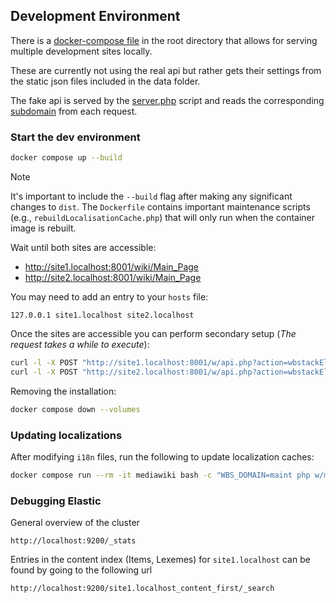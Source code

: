 ## Development Environment

There is a [docker-compose file](../docker-compose.yml) in the root directory that allows for serving multiple development sites locally.

These are currently not using the real api but rather gets their settings from the static json files included in the data folder.

The fake api is served by the [server.php](test/server.php) script and reads the corresponding [subdomain](data/WikiInfo-site1.json) from each request.

### Start the dev environment

```sh
docker compose up --build
```

> [!NOTE]
> It's important to include the `--build` flag after making any significant changes to `dist`. The `Dockerfile` contains important maintenance scripts (e.g., `rebuildLocalisationCache.php`) that will only run when the container image is rebuilt.

Wait until both sites are accessible:

 - http://site1.localhost:8001/wiki/Main_Page
 - http://site2.localhost:8001/wiki/Main_Page

 You may need to add an entry to your `hosts` file:

 ```
 127.0.0.1 site1.localhost site2.localhost
 ```

 Once the sites are accessible you can perform secondary setup (_The request takes a while to execute_):

 ```sh
curl -l -X POST "http://site1.localhost:8001/w/api.php?action=wbstackElasticSearchInit&format=json"
curl -l -X POST "http://site2.localhost:8001/w/api.php?action=wbstackElasticSearchInit&format=json"
```

Removing the installation:

```sh
docker compose down --volumes
```

### Updating localizations

After modifying `i18n` files, run the following to update localization caches:

```sh
docker compose run --rm -it mediawiki bash -c "WBS_DOMAIN=maint php w/maintenance/rebuildLocalisationCache.php --lang=en --force"
```

### Debugging Elastic

General overview of the cluster

```
http://localhost:9200/_stats
```

Entries in the content index (Items, Lexemes) for `site1.localhost` can be found by going to the following url

```
http://localhost:9200/site1.localhost_content_first/_search
```
